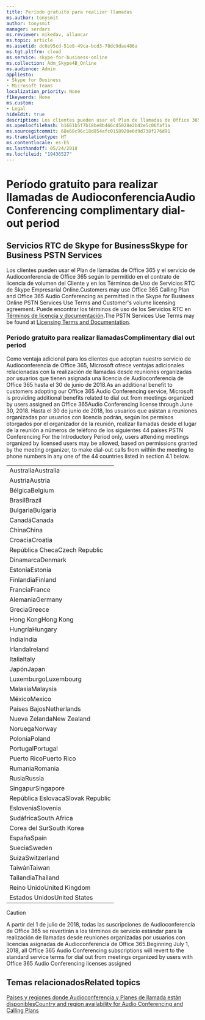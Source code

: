 ```yaml
---
title: Período gratuito para realizar llamadas
ms.author: tonysmit
author: tonysmit
manager: serdars
ms.reviewer: mikedav, allancar
ms.topic: article
ms.assetid: dc6e95cd-51e8-49ca-bcd3-78dc9dae486a
ms.tgt.pltfrm: cloud
ms.service: skype-for-business-online
ms.collection: Adm_Skype4B_Online
ms.audience: Admin
appliesto:
- Skype for Business
- Microsoft Teams
localization_priority: None
f1keywords: None
ms.custom:
- Legal
hideEdit: true
description: Los clientes pueden usar el Plan de llamadas de Office 365 y el servicio de Audioconferencia de Office 365 según lo permitido en el contrato de licencia de volumen del Cliente y en los Términos de Uso de Servicios RTC de Skype Empresarial Online.
ms.openlocfilehash: b1661b5f7b18be8b466cd5028e2b42e5c06faf1a
ms.sourcegitcommit: 68e68c96c18d854afc0158920e6d9d738f276d91
ms.translationtype: HT
ms.contentlocale: es-ES
ms.lasthandoff: 05/24/2018
ms.locfileid: "19436527"
---
```

# <a name="audio-conferencing-complimentary-dial-out-period"></a><span data-ttu-id="9d4ed-103">Período gratuito para realizar llamadas de Audioconferencia</span><span class="sxs-lookup"><span data-stu-id="9d4ed-103">Audio Conferencing complimentary dial-out period</span></span>

## <a name="skype-for-business-pstn-services"></a><span data-ttu-id="9d4ed-104">Servicios RTC de Skype for Business</span><span class="sxs-lookup"><span data-stu-id="9d4ed-104">Skype for Business PSTN Services</span></span>

<span data-ttu-id="9d4ed-105">Los clientes pueden usar el Plan de llamadas de Office 365 y el servicio de Audioconferencia de Office 365 según lo permitido en el contrato de licencia de volumen del Cliente y en los Términos de Uso de Servicios RTC de Skype Empresarial Online.</span><span class="sxs-lookup"><span data-stu-id="9d4ed-105">Customers may use Office 365 Calling Plan and Office 365 Audio Conferencing as permitted in the Skype for Business Online PSTN Services Use Terms and Customer's volume licensing agreement.</span></span> <span data-ttu-id="9d4ed-106">Puede encontrar los términos de uso de los Servicios RTC en [Términos de licencia y documentación](http://www.microsoftvolumelicensing.com/DocumentSearch.aspx?Mode=2&amp;Keyword=PSTN).</span><span class="sxs-lookup"><span data-stu-id="9d4ed-106">The PSTN Services Use Terms may be found at [Licensing Terms and Documentation](http://www.microsoftvolumelicensing.com/DocumentSearch.aspx?Mode=2&amp;Keyword=PSTN).</span></span>
  
### <a name="complimentary-dial-out-period"></a><span data-ttu-id="9d4ed-107">Período gratuito para realizar llamadas</span><span class="sxs-lookup"><span data-stu-id="9d4ed-107">Complimentary dial out period</span></span>

<span data-ttu-id="9d4ed-108">Como ventaja adicional para los clientes que adoptan nuestro servicio de Audioconferencia de Office 365, Microsoft ofrece ventajas adicionales relacionadas con la realización de llamadas desde reuniones organizadas por usuarios que tienen asignada una licencia de Audioconferencia de Office 365 hasta el 30 de junio de 2018.</span><span class="sxs-lookup"><span data-stu-id="9d4ed-108">As an additional benefit to customers adopting our Office 365 Audio Conferencing service, Microsoft is providing additional benefits related to dial out from meetings organized by users assigned an Office 365Audio Conferencing license through June 30, 2018.</span></span> <span data-ttu-id="9d4ed-109">Hasta el 30 de junio de 2018, los usuarios que asistan a reuniones organizadas por usuarios con licencia podrán, según los permisos otorgados por el organizador de la reunión, realizar llamadas desde el lugar de la reunión a números de teléfono de los siguientes 44 países:</span><span class="sxs-lookup"><span data-stu-id="9d4ed-109">PSTN Conferencing For the Introductory Period only, users attending meetings organized by licensed users may be allowed, based on permissions granted by the meeting organizer, to make dial-out calls from within the meeting to phone numbers in any one of the 44 countries listed in section 4.1 below.</span></span>
  
|    |
|-----|
|<span data-ttu-id="9d4ed-110">Australia</span><span class="sxs-lookup"><span data-stu-id="9d4ed-110">Australia</span></span>  <br/> |
|<span data-ttu-id="9d4ed-111">Austria</span><span class="sxs-lookup"><span data-stu-id="9d4ed-111">Austria</span></span>  <br/> |
|<span data-ttu-id="9d4ed-112">Bélgica</span><span class="sxs-lookup"><span data-stu-id="9d4ed-112">Belgium</span></span>  <br/> |
|<span data-ttu-id="9d4ed-113">Brasil</span><span class="sxs-lookup"><span data-stu-id="9d4ed-113">Brazil</span></span>  <br/> |
|<span data-ttu-id="9d4ed-114">Bulgaria</span><span class="sxs-lookup"><span data-stu-id="9d4ed-114">Bulgaria</span></span>  <br/> |
|<span data-ttu-id="9d4ed-115">Canadá</span><span class="sxs-lookup"><span data-stu-id="9d4ed-115">Canada</span></span>  <br/> |
|<span data-ttu-id="9d4ed-116">China</span><span class="sxs-lookup"><span data-stu-id="9d4ed-116">China</span></span>  <br/> |
|<span data-ttu-id="9d4ed-117">Croacia</span><span class="sxs-lookup"><span data-stu-id="9d4ed-117">Croatia</span></span>  <br/> |
|<span data-ttu-id="9d4ed-118">República Checa</span><span class="sxs-lookup"><span data-stu-id="9d4ed-118">Czech Republic</span></span>  <br/> |
|<span data-ttu-id="9d4ed-119">Dinamarca</span><span class="sxs-lookup"><span data-stu-id="9d4ed-119">Denmark</span></span>  <br/> |
|<span data-ttu-id="9d4ed-120">Estonia</span><span class="sxs-lookup"><span data-stu-id="9d4ed-120">Estonia</span></span>  <br/> |
|<span data-ttu-id="9d4ed-121">Finlandia</span><span class="sxs-lookup"><span data-stu-id="9d4ed-121">Finland</span></span>  <br/> |
|<span data-ttu-id="9d4ed-122">Francia</span><span class="sxs-lookup"><span data-stu-id="9d4ed-122">France</span></span>  <br/> |
|<span data-ttu-id="9d4ed-123">Alemania</span><span class="sxs-lookup"><span data-stu-id="9d4ed-123">Germany</span></span>  <br/> |
|<span data-ttu-id="9d4ed-124">Grecia</span><span class="sxs-lookup"><span data-stu-id="9d4ed-124">Greece</span></span>  <br/> |
|<span data-ttu-id="9d4ed-125">Hong Kong</span><span class="sxs-lookup"><span data-stu-id="9d4ed-125">Hong Kong</span></span>  <br/> |
|<span data-ttu-id="9d4ed-126">Hungría</span><span class="sxs-lookup"><span data-stu-id="9d4ed-126">Hungary</span></span>  <br/> |
|<span data-ttu-id="9d4ed-127">India</span><span class="sxs-lookup"><span data-stu-id="9d4ed-127">India</span></span>  <br/> |
|<span data-ttu-id="9d4ed-128">Irlanda</span><span class="sxs-lookup"><span data-stu-id="9d4ed-128">Ireland</span></span>  <br/> |
|<span data-ttu-id="9d4ed-129">Italia</span><span class="sxs-lookup"><span data-stu-id="9d4ed-129">Italy</span></span>  <br/> |
|<span data-ttu-id="9d4ed-130">Japón</span><span class="sxs-lookup"><span data-stu-id="9d4ed-130">Japan</span></span>  <br/> |
|<span data-ttu-id="9d4ed-131">Luxemburgo</span><span class="sxs-lookup"><span data-stu-id="9d4ed-131">Luxembourg</span></span>  <br/> |
|<span data-ttu-id="9d4ed-132">Malasia</span><span class="sxs-lookup"><span data-stu-id="9d4ed-132">Malaysia</span></span>  <br/> |
|<span data-ttu-id="9d4ed-133">México</span><span class="sxs-lookup"><span data-stu-id="9d4ed-133">Mexico</span></span>  <br/> |
|<span data-ttu-id="9d4ed-134">Países Bajos</span><span class="sxs-lookup"><span data-stu-id="9d4ed-134">Netherlands</span></span>  <br/> |
|<span data-ttu-id="9d4ed-135">Nueva Zelanda</span><span class="sxs-lookup"><span data-stu-id="9d4ed-135">New Zealand</span></span>  <br/> |
|<span data-ttu-id="9d4ed-136">Noruega</span><span class="sxs-lookup"><span data-stu-id="9d4ed-136">Norway</span></span>  <br/> |
|<span data-ttu-id="9d4ed-137">Polonia</span><span class="sxs-lookup"><span data-stu-id="9d4ed-137">Poland</span></span>  <br/> |
|<span data-ttu-id="9d4ed-138">Portugal</span><span class="sxs-lookup"><span data-stu-id="9d4ed-138">Portugal</span></span>  <br/> |
|<span data-ttu-id="9d4ed-139">Puerto Rico</span><span class="sxs-lookup"><span data-stu-id="9d4ed-139">Puerto Rico</span></span>  <br/> |
|<span data-ttu-id="9d4ed-140">Rumania</span><span class="sxs-lookup"><span data-stu-id="9d4ed-140">Romania</span></span>  <br/> |
|<span data-ttu-id="9d4ed-141">Rusia</span><span class="sxs-lookup"><span data-stu-id="9d4ed-141">Russia</span></span>  <br/> |
|<span data-ttu-id="9d4ed-142">Singapur</span><span class="sxs-lookup"><span data-stu-id="9d4ed-142">Singapore</span></span>  <br/> |
|<span data-ttu-id="9d4ed-143">República Eslovaca</span><span class="sxs-lookup"><span data-stu-id="9d4ed-143">Slovak Republic</span></span>  <br/> |
|<span data-ttu-id="9d4ed-144">Eslovenia</span><span class="sxs-lookup"><span data-stu-id="9d4ed-144">Slovenia</span></span>  <br/> |
|<span data-ttu-id="9d4ed-145">Sudáfrica</span><span class="sxs-lookup"><span data-stu-id="9d4ed-145">South Africa</span></span>  <br/> |
|<span data-ttu-id="9d4ed-146">Corea del Sur</span><span class="sxs-lookup"><span data-stu-id="9d4ed-146">South Korea</span></span>  <br/> |
|<span data-ttu-id="9d4ed-147">España</span><span class="sxs-lookup"><span data-stu-id="9d4ed-147">Spain</span></span>  <br/> |
|<span data-ttu-id="9d4ed-148">Suecia</span><span class="sxs-lookup"><span data-stu-id="9d4ed-148">Sweden</span></span>  <br/> |
|<span data-ttu-id="9d4ed-149">Suiza</span><span class="sxs-lookup"><span data-stu-id="9d4ed-149">Switzerland</span></span>  <br/> |
|<span data-ttu-id="9d4ed-150">Taiwán</span><span class="sxs-lookup"><span data-stu-id="9d4ed-150">Taiwan</span></span>  <br/> |
|<span data-ttu-id="9d4ed-151">Tailandia</span><span class="sxs-lookup"><span data-stu-id="9d4ed-151">Thailand</span></span>  <br/> |
|<span data-ttu-id="9d4ed-152">Reino Unido</span><span class="sxs-lookup"><span data-stu-id="9d4ed-152">United Kingdom</span></span>  <br/> |
|<span data-ttu-id="9d4ed-153">Estados Unidos</span><span class="sxs-lookup"><span data-stu-id="9d4ed-153">United States</span></span>  <br/> |
   
> [!CAUTION]
> <span data-ttu-id="9d4ed-154">A partir del 1 de julio de 2018, todas las suscripciones de Audioconferencia de Office 365 se revertirán a los términos de servicio estándar para la realización de llamadas desde reuniones organizadas por usuarios con licencias asignadas de Audioconferencia de Office 365.</span><span class="sxs-lookup"><span data-stu-id="9d4ed-154">Beginning July 1, 2018, all Office 365 Audio Conferencing subscriptions will revert to the standard service terms for dial out from meetings organized by users with Office 365 Audio Conferencing licenses assigned</span></span> 
  
## <a name="related-topics"></a><span data-ttu-id="9d4ed-155">Temas relacionados</span><span class="sxs-lookup"><span data-stu-id="9d4ed-155">Related topics</span></span>
[<span data-ttu-id="9d4ed-156">Países y regiones donde Audioconferencia y Planes de llamada están disponibles</span><span class="sxs-lookup"><span data-stu-id="9d4ed-156">Country and region availability for Audio Conferencing and Calling Plans</span></span>](../country-and-region-availability-for-audio-conferencing-and-calling-plans/country-and-region-availability-for-audio-conferencing-and-calling-plans.md)
